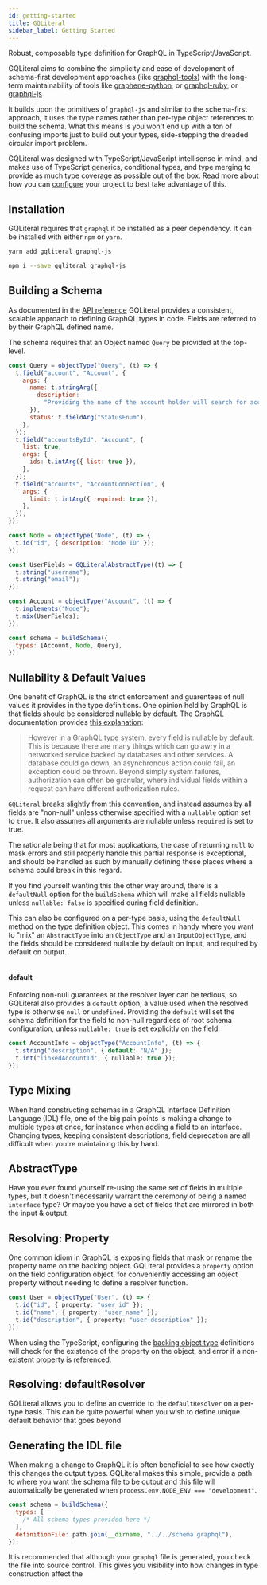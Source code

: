 ```yaml
---
id: getting-started
title: GQLiteral
sidebar_label: Getting Started
---
```


Robust, composable type definition for GraphQL in TypeScript/JavaScript.

GQLiteral aims to combine the simplicity and ease of development of schema-first development approaches (like [graphql-tools](https://www.apollographql.com/docs/graphql-tools/generate-schema.html)) with the long-term maintainability of tools like [graphene-python](https://docs.graphene-python.org/en/latest/), or [graphql-ruby](https://github.com/rmosolgo/graphql-ruby), or [graphql-js](https://github.com/graphql/graphql-js).

It builds upon the primitives of `graphql-js` and similar to the schema-first approach, it uses the type names rather than per-type object references to build the schema. What this means is you won't end up with a ton of confusing imports just to build out your types, side-stepping the dreaded circular import problem.

GQLiteral was designed with TypeScript/JavaScript intellisense in mind, and makes use of TypeScript generics, conditional types, and type merging to provide as much type coverage as possible out of the box. Read more about how you can [configure](typescript-setup.md) your project to best take advantage of this.

## Installation

GQLiteral requires that `graphql` it be installed as a peer dependency. It can be installed with either `npm` or `yarn`.

```sh
yarn add gqliteral graphql-js
```

```sh
npm i --save gqliteral graphql-js
```

## Building a Schema

As documented in the [API reference](api-reference.md) GQLiteral provides a consistent, scalable approach to defining GraphQL types in code. Fields are referred to by their GraphQL defined name.

The schema requires that an Object named `Query` be provided at the top-level.

```js
const Query = objectType("Query", (t) => {
  t.field("account", "Account", {
    args: {
      name: t.stringArg({
        description:
          "Providing the name of the account holder will search for accounts matching that name",
      }),
      status: t.fieldArg("StatusEnum"),
    },
  });
  t.field("accountsById", "Account", {
    list: true,
    args: {
      ids: t.intArg({ list: true }),
    },
  });
  t.field("accounts", "AccountConnection", {
    args: {
      limit: t.intArg({ required: true }),
    },
  });
});

const Node = objectType("Node", (t) => {
  t.id("id", { description: "Node ID" });
});

const UserFields = GQLiteralAbstractType((t) => {
  t.string("username");
  t.string("email");
});

const Account = objectType("Account", (t) => {
  t.implements("Node");
  t.mix(UserFields);
});

const schema = buildSchema({
  types: [Account, Node, Query],
});
```

## Nullability & Default Values

One benefit of GraphQL is the strict enforcement and guarentees of null values it provides in the type definitions. One opinion held by GraphQL is that fields should be considered nullable by default. The GraphQL documentation provides [this explanation](https://graphql.org/learn/best-practices/#nullability):

> However in a GraphQL type system, every field is nullable by default. This is because there are many things which can go awry in a networked service backed by databases and other services. A database could go down, an asynchronous action could fail, an exception could be thrown. Beyond simply system failures, authorization can often be granular, where individual fields within a request can have different authorization rules.

`GQLiteral` breaks slightly from this convention, and instead assumes by all fields are "non-null" unless otherwise specified with a `nullable` option set to `true`. It also assumes all arguments are nullable unless `required` is set to true.

The rationale being that for most applications, the case of returning `null` to mask errors and still properly handle this partial response is exceptional, and should be handled as such by manually defining these places where a schema could break in this regard.

If you find yourself wanting this the other way around, there is a `defaultNull` option for the `buildSchema` which will make all fields nullable unless `nullable: false` is specified during field definition.

This can also be configured on a per-type basis, using the `defaultNull` method on the type definition object. This comes in handy where you want to "mix" an `AbstractType` into an `ObjectType` and an `InputObjectType`, and the fields should be considered nullable by default on input, and required by default on output.

```

```

#### default

Enforcing non-null guarantees at the resolver layer can be tedious, so GQLiteral also provides a `default` option; a value used when the resolved type is otherwise `null` or `undefined`. Providing the `default` will set the schema definition for the field to non-null regardless of root schema configuration, unless `nullable: true` is set explicitly on the field.

```ts
const AccountInfo = objectType("AccountInfo", (t) => {
  t.string("description", { default: "N/A" });
  t.int("linkedAccountId", { nullable: true });
});
```

## Type Mixing

When hand constructing schemas in a GraphQL Interface Definition Language (IDL) file, one of the big pain points is making a change to multiple types at once, for instance when adding a field to an interface. Changing types, keeping consistent descriptions, field deprecation are all difficult when you're maintaining this by hand.

## AbstractType

Have you ever found yourself re-using the same set of fields in multiple types, but it doesn't necessarily warrant the ceremony of being a named `interface` type? Or maybe you have a set of fields that are mirrored in both the input & output.

## Resolving: Property

One common idiom in GraphQL is exposing fields that mask or rename the property name on the backing object. GQLiteral provides a `property` option on the field configuration object, for conveniently accessing an object property without needing to define a resolver function.

```ts
const User = objectType("User", (t) => {
  t.id("id", { property: "user_id" });
  t.id("name", { property: "user_name" });
  t.id("description", { property: "user_description" });
});
```

When using the TypeScript, configuring the [backing object type](typescript-setup.md) definitions will check for the existence of the property on the object, and error if a non-existent property is referenced.

## Resolving: defaultResolver

GQLiteral allows you to define an override to the `defaultResolver` on a per-type basis. This can be quite powerful when you wish to define unique default behavior that goes beyond

## Generating the IDL file

When making a change to GraphQL it is often beneficial to see how exactly this changes the output types. GQLiteral makes this simple, provide a path to where you want the schema file to be output and this file will automatically be generated when `process.env.NODE_ENV === "development"`.

```js
const schema = buildSchema({
  types: [
    /* All schema types provided here */
  ],
  definitionFile: path.join(__dirname, "../../schema.graphql"),
});
```

It is recommended that although your `graphql` file is generated, you check the file into source control. This gives you visibility into how changes in type construction affect the
